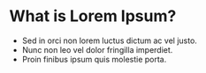# What is Lorem Ipsum?

- Sed in orci non lorem luctus dictum ac vel justo.
- Nunc non leo vel dolor fringilla imperdiet.
- Proin finibus ipsum quis molestie porta.
